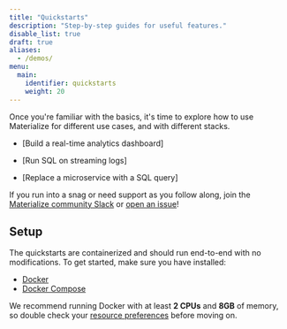 ```yaml
---
title: "Quickstarts"
description: "Step-by-step guides for useful features."
disable_list: true
draft: true
aliases:
  - /demos/
menu:
  main:
    identifier: quickstarts
    weight: 20
---
```


Once you're familiar with the basics, it's time to explore how to use Materialize for different use cases, and with different stacks.

[//]: # "TODO(morsapaes) Replace bullet list with a nicer table once old demos are swapped for new ones"

* [Build a real-time analytics dashboard]

* [Run SQL on streaming logs]

* [Replace a microservice with a SQL query]

If you run into a snag or need support as you follow along, join the [Materialize community Slack](https://materialize.com/s/chat) or [open an issue](https://github.com/MaterializeInc/demos/issues/new)!

## Setup

The quickstarts are containerized and should run end-to-end with no modifications. To get started, make sure you have installed:

* [Docker](https://docs.docker.com/get-docker/)
* [Docker Compose](https://docs.docker.com/compose/install/)

We recommend running Docker with at least **2 CPUs** and **8GB** of memory, so double check your [resource preferences](https://docs.docker.com/desktop/mac/#preferences) before moving on.
